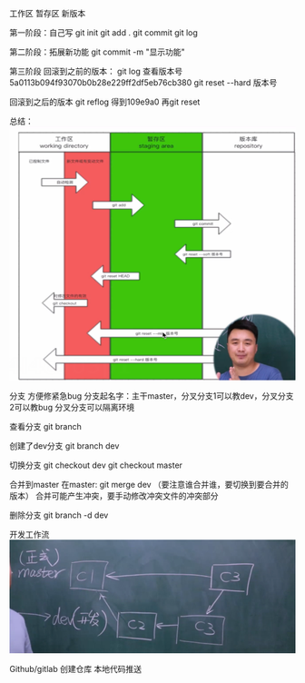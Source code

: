工作区
暂存区
新版本


第一阶段：自己写
git init
git add .
git commit
git log

第二阶段：拓展新功能
git commit -m "显示功能"

第三阶段
回滚到之前的版本：
git log 查看版本号5a0113b094f93070b0b28e229ff2df5eb76cb380
git reset --hard  版本号

回滚到之后的版本
git reflog 
得到109e9a0 
再git reset


总结：
![alt text](image.png)



分支
方便修紧急bug
分支起名字：主干master，分叉分支1可以教dev，分叉分支2可以教bug
分叉分支可以隔离环境

查看分支
git branch

创建了dev分支
git branch dev

切换分支
git checkout dev
git checkout master

合并到master
在master: git merge dev
（要注意谁合并谁，要切换到要合并的版本）
合并可能产生冲突，要手动修改冲突文件的冲突部分

删除分支
git branch -d dev


开发工作流
![alt text](image-1.png)


Github/gitlab
创建仓库
本地代码推送



